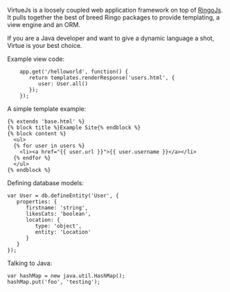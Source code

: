 VirtueJs is a loosely coupled web application framework on top of [RingoJs](http://ringojs.org). It pulls together the best of breed Ringo packages to provide templating, a view engine and an ORM.

If you are a Java developer and want to give a dynamic language a shot, Virtue is your best choice.

Example view code:


		app.get('/helloworld', function() {
		   return templates.renderResponse('users.html', {
		      user: User.all()
		   });
		});

A simple template example:


    {% extends 'base.html' %}
    {% block title %}Example Site{% endblock %}
    {% block content %}
      <ul>
      {% for user in users %}
        <li><a href="{{ user.url }}">{{ user.username }}</a></li>
      {% endfor %}
      </ul>
    {% endblock %}

Defining database models:


	var User = db.defineEntity('User', {
	   properties: {
	      firstname: 'string',
	      likesCats: 'boolean',
	      location: {
	         type: 'object',
	         entity: 'Location'
	      }
	   }
	});

Talking to Java:

	var hashMap = new java.util.HashMap();
	hashMap.put('foo', 'testing');

